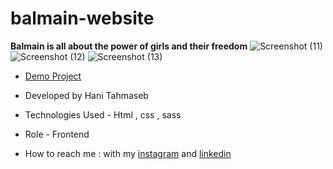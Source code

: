 # balmain-website
**Balmain is all about the power of girls and their freedom**
![Screenshot (11)](https://github.com/haniehtahmaseb/balmain-website/assets/155815327/dce1ee28-a641-4a3c-95d4-25e2c7b36eb9)
![Screenshot (12)](https://github.com/haniehtahmaseb/balmain-website/assets/155815327/c268209f-b1a2-4539-97a0-5b9a0dd76d94)
![Screenshot (13)](https://github.com/haniehtahmaseb/balmain-website/assets/155815327/0699f5ef-3579-4c58-a8d8-8cb0f9858029)

- [Demo Project]()

- Developed by Hani Tahmaseb

- Technologies Used - Html , css , sass

- Role - Frontend

- How to reach me : with my [instagram](https://instagram.com/haniehtahmaseb) and [linkedin](https://linkedin.com/in/hani-tahmaseb-a52212212)

